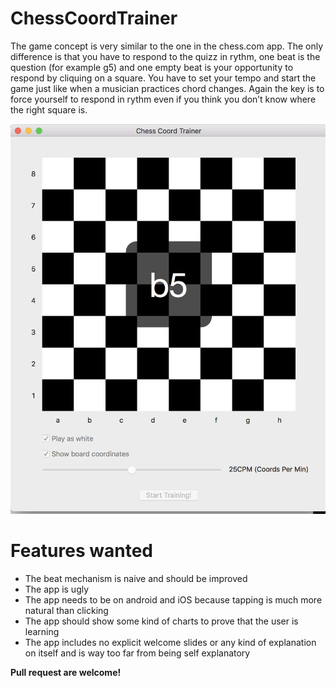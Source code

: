 # ChessCoordTrainer

The game concept is very similar to the one in the chess.com app. The only difference is that you have to respond to the quizz in rythm, one beat is the question (for example g5) and one empty beat is your opportunity to respond by cliquing on a square. You have to set your tempo and start the game just like when a musician practices chord changes. Again the key is to force yourself to respond in rythm even if you think you don’t know where the right square is.

![alt text](capture.png "Description goes here")

# Features wanted
- The beat mechanism is naive and should be improved
- The app is ugly
- The app needs to be on android and iOS because tapping is much more natural than clicking
- The app should show some kind of charts to prove that the user is learning 
- The app includes no explicit welcome slides or any kind of explanation on itself and is way too far from being self explanatory

**Pull request are welcome!**
